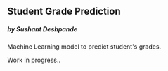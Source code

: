 ## Student Grade Prediction
##### by Sushant Deshpande

Machine Learning model to predict student's grades.

Work in progress..